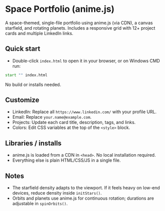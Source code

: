 # Space Portfolio (anime.js)

A space-themed, single-file portfolio using anime.js (via CDN), a canvas starfield, and rotating planets. Includes a responsive grid with 12+ project cards and multiple LinkedIn links.

## Quick start

- Double-click `index.html` to open it in your browser, or on Windows CMD run:

```cmd
start "" index.html
```

No build or installs needed.

## Customize

- LinkedIn: Replace all `https://www.linkedin.com/` with your profile URL.
- Email: Replace `your.name@example.com`.
- Projects: Update each card title, description, tags, and links.
- Colors: Edit CSS variables at the top of the `<style>` block.

## Libraries / installs

- anime.js is loaded from a CDN in `<head>`. No local installation required.
- Everything else is plain HTML/CSS/JS in a single file.

## Notes

- The starfield density adapts to the viewport. If it feels heavy on low-end devices, reduce density inside `initStars()`.
- Orbits and planets use anime.js for continuous rotation; durations are adjustable in `spinOrbits()`.
